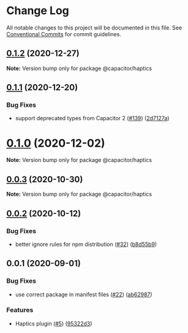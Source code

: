 # Change Log

All notable changes to this project will be documented in this file.
See [Conventional Commits](https://conventionalcommits.org) for commit guidelines.

## [0.1.2](https://github.com/ionic-team/capacitor-plugins/compare/@capacitor/haptics@0.1.1...@capacitor/haptics@0.1.2) (2020-12-27)

**Note:** Version bump only for package @capacitor/haptics





## [0.1.1](https://github.com/ionic-team/capacitor-plugins/compare/@capacitor/haptics@0.1.0...@capacitor/haptics@0.1.1) (2020-12-20)


### Bug Fixes

* support deprecated types from Capacitor 2 ([#139](https://github.com/ionic-team/capacitor-plugins/issues/139)) ([2d7127a](https://github.com/ionic-team/capacitor-plugins/commit/2d7127a488e26f0287951921a6db47c49d817336))





# [0.1.0](https://github.com/ionic-team/capacitor-plugins/compare/@capacitor/haptics@0.0.3...@capacitor/haptics@0.1.0) (2020-12-02)

**Note:** Version bump only for package @capacitor/haptics





## [0.0.3](https://github.com/ionic-team/capacitor-plugins/compare/@capacitor/haptics@0.0.2...@capacitor/haptics@0.0.3) (2020-10-30)

**Note:** Version bump only for package @capacitor/haptics





## [0.0.2](https://github.com/ionic-team/capacitor-plugins/compare/@capacitor/haptics@0.0.1...@capacitor/haptics@0.0.2) (2020-10-12)


### Bug Fixes

* better ignore rules for npm distribution ([#32](https://github.com/ionic-team/capacitor-plugins/issues/32)) ([b8d55b9](https://github.com/ionic-team/capacitor-plugins/commit/b8d55b9233e4ad7b8a1cd41110b4e580fc2a059f))





## 0.0.1 (2020-09-01)


### Bug Fixes

* use correct package in manifest files ([#22](https://github.com/ionic-team/capacitor-plugins/issues/22)) ([ab62987](https://github.com/ionic-team/capacitor-plugins/commit/ab629877e1951f944594f1b23e1bffefcbc783dd))


### Features

* Haptics plugin ([#5](https://github.com/ionic-team/capacitor-plugins/issues/5)) ([95322d3](https://github.com/ionic-team/capacitor-plugins/commit/95322d385c855cff50582a7d3daff83fe4fe9e90))
